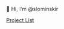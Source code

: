 👋 Hi, I’m @slominskir

[Project List](https://gist.github.com/slominskir/dcd7c2446665bf86154b51d2cb4a14de)
